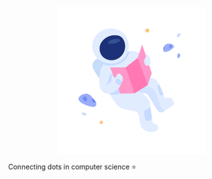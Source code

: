 <center>
<img src="./astro.svg" alt="Marvin9" height="300px">
</center>

Connecting dots in computer science ⭐